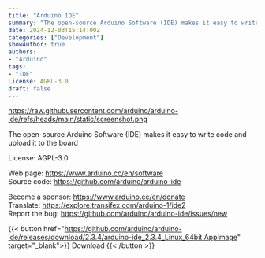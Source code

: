 ```yaml
---
title: "Arduino IDE"
summary: "The open-source Arduino Software (IDE) makes it easy to write code and upload it to the board"
date: 2024-12-03T15:14:00Z
categories: ["Development"]
showAuthor: true
authors:
- "Arduino"
tags: 
- "IDE"
License: AGPL-3.0
draft: false
---
```


https://raw.githubusercontent.com/arduino/arduino-ide/refs/heads/main/static/screenshot.png

The open-source Arduino Software (IDE) makes it easy to write code and upload it to the board

License: AGPL-3.0

Web page: <https://www.arduino.cc/en/software>  
Source code: <https://github.com/arduino/arduino-ide>

Become a sponsor: <https://www.arduino.cc/en/donate>  
Translate: <https://explore.transifex.com/arduino-1/ide2>  
Report the bug: <https://github.com/arduino/arduino-ide/issues/new>  

{{< button href="https://github.com/arduino/arduino-ide/releases/download/2.3.4/arduino-ide_2.3.4_Linux_64bit.AppImage" target="_blank">}}
Download
{{< /button >}}
